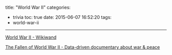 title: "World War II"
categories:
  - trivia
toc: true
date: 2015-06-07 16:52:20
tags:
- world-war-ii
---

[World War II - Wikiwand](http://www.wikiwand.com/en/World_War_II)

[The Fallen of World War II - Data-driven documentary about war & peace](http://www.fallen.io/ww2/)
